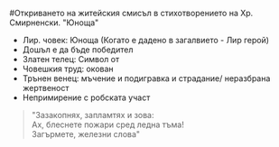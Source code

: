 #Откриването на житейския смисъл в стихотворението на Хр. Смирненски. "Юноща"
- Лир. човек: Юноща (Когато е дадено в загалвието - Лир герой)
- Дошъл е да бъде победител
- Златен телец: Символ от 
- Човешкия труд: окован 
- Трънен венец: мъчение и подигравка и страдание/ неразбрана жертвеност
- Непримирение с робската участ   

 > "Зазакопнях, запламтях и зова:  
 > Ах, блеснете пожари сред ледна тъма!  
 > Загърмете, железни слова"  
